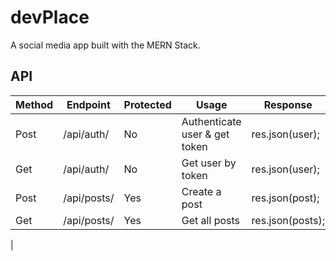 # devPlace
A social media app built with the MERN Stack.

## API

| Method | Endpoint | Protected | Usage | Response |
| --- | --- | --- | --- | --- |
| Post | /api/auth/ | No | Authenticate user & get token | res.json(user); |
| Get |  /api/auth/ | No | Get user by token | res.json(user); |
| Post | /api/posts/ | Yes | Create a post | res.json(post); |
| Get |  /api/posts/ | Yes | Get all posts | res.json(posts); |
|


